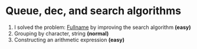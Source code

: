 # Queue, dec, and search algorithms

1) I solved the problem: [Fullname](https://github.com/qvntz/c-plus-plus-white-belt/blob/main/week3/ex3.cpp) by improving the search algorithm **(easy)**
2) Grouping by character, string **(normal)**
3) Constructing an arithmetic expression **(easy)**
